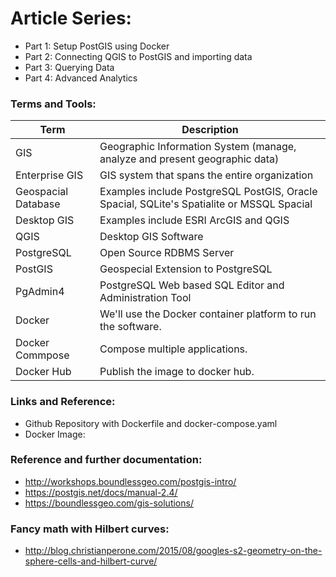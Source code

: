 # Article Series:

- Part 1: Setup PostGIS using Docker
- Part 2: Connecting QGIS to PostGIS and importing data
- Part 3: Querying Data
- Part 4: Advanced Analytics


### Terms and Tools:


| Term            | Description                                                  |
|-----------------|--------------------------------------------------------------|
| GIS             | Geographic Information System (manage, analyze and present geographic data) |
| Enterprise GIS  | GIS system that spans the entire organization                |
| Geospacial Database| Examples include PostgreSQL PostGIS, Oracle Spacial, SQLite's Spatialite or MSSQL Spacial |
| Desktop GIS     | Examples include ESRI ArcGIS and QGIS                        |
| QGIS            | Desktop GIS Software                                         |
| PostgreSQL      | Open Source RDBMS Server                                     |
| PostGIS         | Geospecial Extension to PostgreSQL                           |
| PgAdmin4        | PostgreSQL Web based SQL Editor and Administration Tool      |
| Docker          | We'll use the Docker container platform to run the software. |
| Docker Commpose | Compose multiple applications.                               |
| Docker Hub      | Publish the image to docker hub.                             |

### Links and Reference:

- Github Repository with Dockerfile and docker-compose.yaml
- Docker Image:


### Reference and further documentation:

- http://workshops.boundlessgeo.com/postgis-intro/
- https://postgis.net/docs/manual-2.4/
- https://boundlessgeo.com/gis-solutions/


### Fancy math with Hilbert curves:

- http://blog.christianperone.com/2015/08/googles-s2-geometry-on-the-sphere-cells-and-hilbert-curve/
